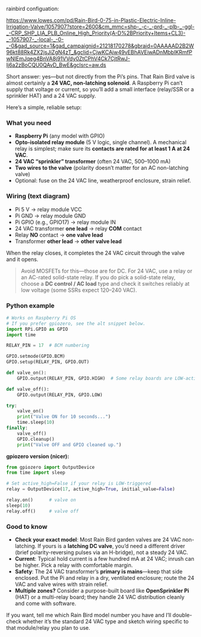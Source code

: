 rainbird configuation:

https://www.lowes.com/pd/Rain-Bird-0-75-in-Plastic-Electric-Inline-Irrigation-Valve/1057907?store=2600&cm_mmc=shp-_-c-_-prd-_-plb-_-ggl-_-CRP_SHP_LIA_PLB_Online_High_Priority(A-D%2BPriority+Items+CL3)-_-1057907-_-local-_-0-_-0&gad_source=1&gad_campaignid=21218170278&gbraid=0AAAAAD2B2W96kt88Rk4ZX2jsJiZgN4zT_&gclid=CjwKCAjw49vEBhAVEiwADnMbbIKRmfPwNIEmJqeg4BnVA8j91VVdy0ZtCPhV4Ck7CjtRwJ-Ij6a2zBoCQU0QAvD_BwE&gclsrc=aw.ds

Short answer: yes—but not directly from the Pi’s pins. That Rain Bird valve is almost certainly a **24 VAC, non-latching solenoid**. A Raspberry Pi can’t supply that voltage or current, so you’ll add a small interface (relay/SSR or a sprinkler HAT) and a 24 VAC supply.

Here’s a simple, reliable setup:

### What you need

* **Raspberry Pi** (any model with GPIO)
* **Opto-isolated relay module** (5 V logic, single channel). A mechanical relay is simplest; make sure its **contacts are rated for at least 1 A at 24 VAC**.
* **24 VAC “sprinkler” transformer** (often 24 VAC, 500–1000 mA)
* **Two wires to the valve** (polarity doesn’t matter for an AC non-latching valve)
* Optional: fuse on the 24 VAC line, weatherproof enclosure, strain relief.

### Wiring (text diagram)

* Pi 5 V → relay module VCC
* Pi GND → relay module GND
* Pi GPIO (e.g., GPIO17) → relay module IN
* 24 VAC transformer **one lead** → relay **COM** contact
* Relay **NO** contact → **one valve lead**
* Transformer **other lead** → **other valve lead**

When the relay closes, it completes the 24 VAC circuit through the valve and it opens.

> Avoid MOSFETs for this—those are for DC. For 24 VAC, use a relay or an AC-rated solid-state relay. If you do pick a solid-state relay, choose a **DC control / AC load** type and check it switches reliably at low voltage (some SSRs expect 120–240 VAC).

### Python example

```python
# Works on Raspberry Pi OS
# If you prefer gpiozero, see the alt snippet below.
import RPi.GPIO as GPIO
import time

RELAY_PIN = 17  # BCM numbering

GPIO.setmode(GPIO.BCM)
GPIO.setup(RELAY_PIN, GPIO.OUT)

def valve_on():
    GPIO.output(RELAY_PIN, GPIO.HIGH)  # Some relay boards are LOW-active; flip if needed

def valve_off():
    GPIO.output(RELAY_PIN, GPIO.LOW)

try:
    valve_on()
    print("Valve ON for 10 seconds...")
    time.sleep(10)
finally:
    valve_off()
    GPIO.cleanup()
    print("Valve OFF and GPIO cleaned up.")
```

**gpiozero version (nicer):**

```python
from gpiozero import OutputDevice
from time import sleep

# Set active_high=False if your relay is LOW-triggered
relay = OutputDevice(17, active_high=True, initial_value=False)

relay.on()      # valve on
sleep(10)
relay.off()     # valve off
```

### Good to know

* **Check your exact model**: Most Rain Bird garden valves are 24 VAC non-latching. If yours is a **latching DC valve**, you’d need a different driver (brief polarity-reversing pulses via an H-bridge), not a steady 24 VAC.
* **Current**: Typical hold current is a few hundred mA at 24 VAC; inrush can be higher. Pick a relay with comfortable margin.
* **Safety**: The 24 VAC transformer’s **primary is mains**—keep that side enclosed. Put the Pi and relay in a dry, ventilated enclosure; route the 24 VAC and valve wires with strain relief.
* **Multiple zones?** Consider a purpose-built board like **OpenSprinkler Pi** (HAT) or a multi-relay board; they handle 24 VAC distribution cleanly and come with software.

If you want, tell me which Rain Bird model number you have and I’ll double-check whether it’s the standard 24 VAC type and sketch wiring specific to that module/relay you plan to use.
